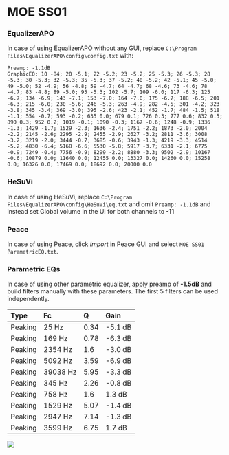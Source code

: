 # MOE SS01

### EqualizerAPO
In case of using EqualizerAPO without any GUI, replace `C:\Program Files\EqualizerAPO\config\config.txt`
with:
```
Preamp: -1.1dB
GraphicEQ: 10 -84; 20 -5.1; 22 -5.2; 23 -5.2; 25 -5.3; 26 -5.3; 28 -5.3; 30 -5.3; 32 -5.3; 35 -5.3; 37 -5.2; 40 -5.2; 42 -5.1; 45 -5.0; 49 -5.0; 52 -4.9; 56 -4.8; 59 -4.7; 64 -4.7; 68 -4.6; 73 -4.6; 78 -4.7; 83 -4.8; 89 -5.0; 95 -5.3; 102 -5.7; 109 -6.0; 117 -6.3; 125 -6.7; 134 -6.9; 143 -7.1; 153 -7.0; 164 -7.0; 175 -6.7; 188 -6.5; 201 -6.3; 215 -6.0; 230 -5.6; 246 -5.3; 263 -4.9; 282 -4.5; 301 -4.2; 323 -3.8; 345 -3.4; 369 -3.0; 395 -2.6; 423 -2.1; 452 -1.7; 484 -1.5; 518 -1.1; 554 -0.7; 593 -0.2; 635 0.0; 679 0.1; 726 0.3; 777 0.6; 832 0.5; 890 0.3; 952 0.2; 1019 -0.1; 1090 -0.3; 1167 -0.6; 1248 -0.9; 1336 -1.3; 1429 -1.7; 1529 -2.3; 1636 -2.4; 1751 -2.2; 1873 -2.0; 2004 -2.2; 2145 -2.6; 2295 -2.9; 2455 -2.9; 2627 -3.2; 2811 -3.6; 3008 -3.2; 3219 -2.0; 3444 -0.7; 3685 -0.6; 3943 -1.3; 4219 -3.3; 4514 -5.2; 4830 -6.4; 5168 -6.6; 5530 -5.8; 5917 -3.7; 6331 -2.1; 6775 -0.9; 7249 -0.4; 7756 -0.9; 8299 -2.2; 8880 -3.3; 9502 -2.9; 10167 -0.6; 10879 0.0; 11640 0.0; 12455 0.0; 13327 0.0; 14260 0.0; 15258 0.0; 16326 0.0; 17469 0.0; 18692 0.0; 20000 0.0
```

### HeSuVi
In case of using HeSuVi, replace `C:\Program Files\EqualizerAPO\config\HeSuVi\eq.txt` and omit `Preamp:
-1.1dB` and instead set Global volume in the UI for both channels to **-11**

### Peace
In case of using Peace, click *Import* in Peace GUI and select `MOE SS01 ParametricEQ.txt`.

### Parametric EQs
In case of using other parametric equalizer, apply preamp of **-1.5dB** and build filters manually with
these parameters. The first 5 filters can be used independently.

| Type    | Fc       |    Q | Gain    |
|:--------|:---------|:-----|:--------|
| Peaking | 25 Hz    | 0.34 | -5.1 dB |
| Peaking | 169 Hz   | 0.78 | -6.3 dB |
| Peaking | 2354 Hz  | 1.6  | -3.0 dB |
| Peaking | 5092 Hz  | 3.59 | -6.9 dB |
| Peaking | 39038 Hz | 5.95 | -3.3 dB |
| Peaking | 345 Hz   | 2.26 | -0.8 dB |
| Peaking | 758 Hz   | 1.6  | 1.3 dB  |
| Peaking | 1529 Hz  | 5.07 | -1.4 dB |
| Peaking | 2947 Hz  | 7.14 | -1.3 dB |
| Peaking | 3599 Hz  | 6.75 | 1.7 dB  |

![](https://raw.githubusercontent.com/jaakkopasanen/AutoEq/master/results/innerfidelity/sbaf-serious/MOE%20SS01/MOE%20SS01.png)